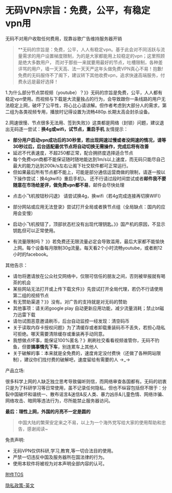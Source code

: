 # 无码VPN宗旨：免费，公平，有稳定vpn用

无码不对用户收取任何费用，现靠谷歌广告维持服务器开销
> **无码的宗旨是：免费，公平，人人有稳定vpn。基于此会对不同活跃与流量需求的用户设置梯度限制，为的是大家都能用上较稳定的vpn；这里照顾是绝大多数用户，
而对于那些一来就要用最好的节点，吐槽限制，各种差评骂的用户，墙一天天高、法一天天严这年头做免费VPN真心不易！抱歉!免费的无码服侍不了阁下，建议转下其他收费vpn，追求快速高端服务，付费永远是最好选择！

1.为什么部分节点禁视频（youtube）？》》无码的宗旨是免费，公平，人人都有稳定vpn使用。而视频与下载是大流量独占的行为，会导致跟你一条线路的用户无法稳定上网，破坏了公平性，将心比心请谅解。但作者考虑到大部分人的需求，第二组为各类视频专用，播放时记得设置为流畅480p.长期太高会封杀设备。

2.网速很慢、节点很多无法用、签到失败》》这类都是网络（封锁）问题，建议退出无码逐一尝试：**换4g或wifi，试节点，重启手机**
友情提示：
* **部分用户启动vpn成功后的30秒里，若出现网速过慢或者没网速的情况，请等30秒过后，后台适配最优节点将自动切换无需操作，完成后将有改善**
* 延迟不代表速度，不超250都正常，配合拥挤度选择适合节点
* 每个免费vpn商都不能保证随时随地能达到1m/s以上速度，而无码只能尽自己最大的能力达到200k/s左右让阁下社交软件都可正常运行。
* 但如果最后所有节点都不能上，可能是部分通信运营商做的限制，请逐一按以下操作尝试：换4g》wifi》重启手机》。 还不行请过段时间尝试或者**邮件我不要随意在市场给差评，做免费vpn都不易**，邮件会尽快处理

- 点击小飞机按钮秒闪退》 请尝试换4g，换wifi（若4g完成连接再切换WIFI）

- 部分网站或应用无法登录》尝试打开全局或者换节点组（全局缺点：国内的应用会变慢）

- 启动小飞机按钮了，顶部状态栏没有出现代理钥匙。》》国产机的原因，不显示钥匙但可以正常使用。

- 有流量限制吗？ 》》若免费还无限流量必定会导致滥用，最后大家都不能愉快上网。每个设备每月限制30g流量。每天看2个小时流畅youtube，或者刷12小时的facebook。

其他告示：
- 请勿将邀请放在公众社交网络中，仅限可信任的朋友之间，否则被举报就有喝茶的机会
- 某些网站无法打开或上传下载文件》》先尝试打开全局代理，若仍不行请使用第二组的视频节点
- 有无赞助渠道？》》没有。对广告的支持就是对无码的赞助
- 其他事项：请关闭google play 自动更新应用功能，减少流量消耗；禁止bt磁力迅雷下载
- 请勿试图恶意邀请刷币，后台自动监控一经发现：清空码币
- 关于读取内存卡授权问题》为了清缓存或者卸载重装码币不丢失，若担心隐私可拒绝。哪天需要清除缓存或重装再手动同意。
- 我想做点坏事，能保证100%匿名？》刷刷社交看看视频谁管你，无码不钓鱼，但要**搞事情先下车**，别连累车上其他人
- 关于破解的事：本来就是全免费的，速度肯定没付费快（还做了各种网站限制），建议你们找付费的破解吧，速度留给有需要的人 →_→



产品立场:
> 
很多科学上网的人缺乏独立思考导致偏听则信，而网络审查各国都有。无码的初衷只是为了科研学习等日常使用，虽不记录任何隐私，但也不纵容包括但不限于：分裂中国破坏和谐统一、散布谣言&迷信&反人类、暴力凶杀&儿童色情、网络诈骗、网络攻击、暗网等违法行为，尽所能禁止服务器访问。

**最后：理性上网，外国的月亮不一定是圆的**
> 中国大陆的繁荣安定来之不易，以上为一个海外党写给大家的使用帮助和忠告，感谢阅读~

免责声明:
> 
* 无码VPN仅供科研,学习,教育,等一切合法目的使用。
* 严禁一切违反中国及服务器所在国法律的行为。
* 使用本软件将被视为对本声明全部内容的认可。

[附件TOS](https://github.com/mumavpn/Wuma/blob/master/TOS.md)

[隐私政策-英文](http://iwuma.xyz/mumavpn/privacy.html)
